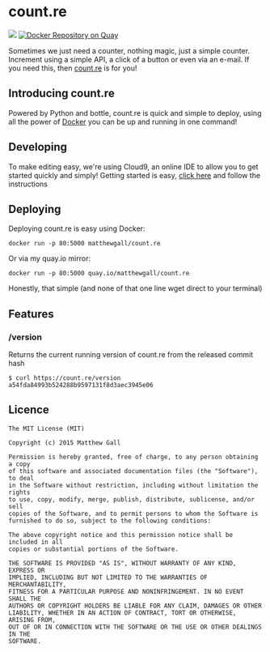 # count.re

![](https://badge.imagelayers.io/matthewgall/count.re:latest.svg) [![Docker Repository on Quay](https://quay.io/repository/matthewgall/count.re/status "Docker Repository on Quay")](https://quay.io/repository/matthewgall/count.re)

Sometimes we just need a counter, nothing magic, just a simple counter. Increment using a simple API, a click of a button or even via an e-mail. If you need this, then [count.re](https://count.re) is for you!

## Introducing count.re
Powered by Python and bottle, count.re is quick and simple to deploy, using all the power of [Docker](https://docker.io) you can be up and running in one command!

## Developing
To make editing easy, we're using Cloud9, an online IDE to allow you to get started quickly and simply! Getting started is easy, [click here](https://ide.c9.io/matthewgall/countre) and follow the instructions

## Deploying
Deploying count.re is easy using Docker:

    docker run -p 80:5000 matthewgall/count.re

Or via my quay.io mirror:

    docker run -p 80:5000 quay.io/matthewgall/count.re

Honestly, that simple (and none of that one line wget direct to your terminal)

## Features

### /version
Returns the current running version of count.re from the released commit hash

    $ curl https://count.re/version
    a54fda84993b524288b9597131f8d3aec3945e06


## Licence

    The MIT License (MIT)

    Copyright (c) 2015 Matthew Gall

    Permission is hereby granted, free of charge, to any person obtaining a copy
    of this software and associated documentation files (the "Software"), to deal
    in the Software without restriction, including without limitation the rights
    to use, copy, modify, merge, publish, distribute, sublicense, and/or sell
    copies of the Software, and to permit persons to whom the Software is
    furnished to do so, subject to the following conditions:

    The above copyright notice and this permission notice shall be included in all
    copies or substantial portions of the Software.

    THE SOFTWARE IS PROVIDED "AS IS", WITHOUT WARRANTY OF ANY KIND, EXPRESS OR
    IMPLIED, INCLUDING BUT NOT LIMITED TO THE WARRANTIES OF MERCHANTABILITY,
    FITNESS FOR A PARTICULAR PURPOSE AND NONINFRINGEMENT. IN NO EVENT SHALL THE
    AUTHORS OR COPYRIGHT HOLDERS BE LIABLE FOR ANY CLAIM, DAMAGES OR OTHER
    LIABILITY, WHETHER IN AN ACTION OF CONTRACT, TORT OR OTHERWISE, ARISING FROM,
    OUT OF OR IN CONNECTION WITH THE SOFTWARE OR THE USE OR OTHER DEALINGS IN THE
    SOFTWARE.
